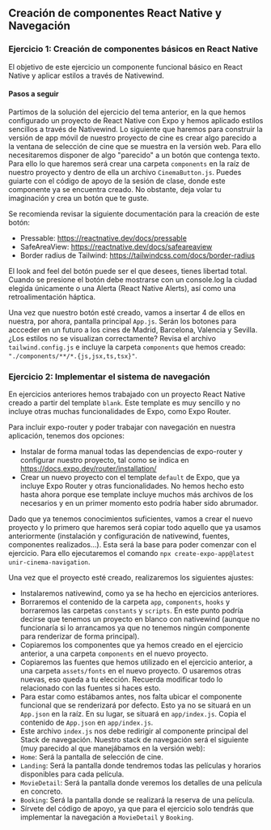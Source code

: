 ## Creación de componentes React Native y Navegación

### Ejercicio 1: Creación de componentes básicos en React Native

El objetivo de este ejercicio un componente funcional básico en React Native y aplicar estilos a través de Nativewind.

#### Pasos a seguir

Partimos de la solución del ejercicio del tema anterior, en la que hemos configurado un proyecto de React Native con Expo y hemos aplicado estilos sencillos a través de Nativewind.
Lo siguiente que haremos para construir la versión de app móvil de nuestro proyecto de cine es crear algo parecido a la ventana de selección de cine que se muestra en la versión web. Para ello necesitaremos disponer de algo "parecido" a un botón que contenga texto. Para ello lo que haremos será crear una carpeta `components` en la raíz de nuestro proyecto y dentro de ella un archivo `CinemaButton.js`.
Puedes guiarte con el código de apoyo de la sesión de clase, donde este componente ya se encuentra creado. No obstante, deja volar tu imaginación y crea un botón que te guste.

Se recomienda revisar la siguiente documentación para la creación de este botón:
- Pressable: https://reactnative.dev/docs/pressable
- SafeAreaView: https://reactnative.dev/docs/safeareaview
- Border radius de Tailwind: https://tailwindcss.com/docs/border-radius

El look and feel del botón puede ser el que desees, tienes libertad total. Cuando se presione el botón debe mostrarse con un console.log la ciudad elegida únicamente o una Alerta (React Native Alerts), así como una retroalimentación háptica.

Una vez que nuestro botón esté creado, vamos a insertar 4 de ellos en nuestra, por ahora, pantalla principal `App.js`. Serán los botones para accceder en un futuro a los cines de Madrid, Barcelona, Valencia y Sevilla.
¿Los estilos no se visualizan correctamente? Revisa el archivo `tailwind.config.js` e incluye la carpeta `components` que hemos creado: `"./components/**/*.{js,jsx,ts,tsx}"`.


### Ejercicio 2: Implementar el sistema de navegación

En ejercicios anteriores hemos trabajado con un proyecto React Native creado a partir del template `blank`. Este template es muy sencillo y no incluye otras muchas funcionalidades de Expo, como Expo Router.

Para incluir expo-router y poder trabajar con navegación en nuestra aplicación, tenemos dos opciones:

- Instalar de forma manual todas las dependencias de expo-router y configurar nuestro proyecto, tal como se indica en https://docs.expo.dev/router/installation/
- Crear un nuevo proyecto con el template `default` de Expo, que ya incluye Expo Router y otras funcionalidades. No hemos hecho esto hasta ahora porque ese template incluye muchos más archivos de los necesarios y en un primer momento esto podría haber sido abrumador.

Dado que ya tenemos conocimientos suficientes, vamos a crear el nuevo proyecto y lo primero que haremos será copiar todo aquello que ya usamos anteriormente (instalación y configuración de nativewind, fuentes, componentes realizados...). Esta será la base para poder comenzar con el ejercicio.
Para ello ejecutaremos el comando `npx create-expo-app@latest unir-cinema-navigation`.

Una vez que el proyecto esté creado, realizaremos los siguientes ajustes:

- Instalaremos nativewind, como ya se ha hecho en ejercicios anteriores.
- Borraremos el contenido de la carpeta `app`, `components`, `hooks` y borraremos las carpetas `constants` y `scripts`. En este punto podría decirse que tenemos un proyecto en blanco con nativewind (aunque no funcionaría si lo arrancamos ya que no tenemos ningún componente para renderizar de forma principal).
- Copiaremos los componentes que ya hemos creado en el ejercicio anterior, a una carpeta `components` en el nuevo proyecto.
- Copiaremos las fuentes que hemos utilizado en el ejercicio anterior, a una carpeta `assets/fonts` en el nuevo proyecto. O usaremos otras nuevas, eso queda a tu elección. Recuerda modificar todo lo relacionado con las fuentes si haces esto.
- Para estar como estábamos antes, nos falta ubicar el componente funcional que se renderizará por defecto. Esto ya no se situará en un `App.json` en la raíz. En su lugar, se situará en `app/index.js`. Copia el contenido de `App.json` en `app/index.js`.
- Este archivo `index.js` nos debe redirigir al componente principal del Stack de navegación. Nuestro stack de navegación será el siguiente (muy parecido al que manejábamos en la versión web):
 - `Home`: Será la pantalla de selección de cine.
 - `Landing`: Será la pantalla donde tendremos todas las películas y horarios disponibles para cada película.
 - `MovieDetail`: Será la pantalla donde veremos los detalles de una película en concreto.
 - `Booking`: Será la pantalla donde se realizará la reserva de una película.
- Sírvete del código de apoyo, ya que para el ejercicio solo tendrás que implementar la navegación a `MovieDetail` y `Booking`.
